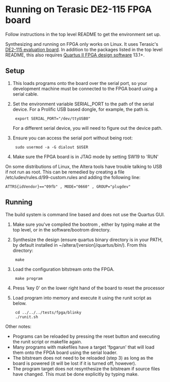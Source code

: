 # Running on Terasic DE2-115 FPGA board

Follow instructions in the top level README to get the environment set up.

Synthesizing and running on FPGA only works on Linux.  It uses Terasic's
[DE2-115 evaluation board](http://www.terasic.com.tw/cgi-bin/page/archive.pl?Language=English&No=502).
In addition to the packages listed in the top level README, this also requires 
[Quartus II FPGA design software](http://dl.altera.com/?edition=web) 13.1+.

## Setup

1. This loads programs onto the board over the serial port, so your development
machine must be connected to the FPGA board using a serial cable. 

2. Set the environment variable SERIAL_PORT to the path of the serial device.
For a Prolific USB based dongle, for example, the path is.

        export SERIAL_PORT="/dev/ttyUSB0"

    For a different serial device, you will need to figure
    out the device path.

3. Ensure you can access the serial port without being root:

        sudo usermod -a -G dialout $USER
    
4. Make sure the FPGA board is in JTAG mode by setting SW19 to 'RUN'

On some distributions of Linux, the Altera tools have trouble talking to USB if not 
run as root. This can be remedied by creating a file 
/etc/udev/rules.d/99-custom.rules and adding the following line:

    ATTRS{idVendor}=="09fb" , MODE="0660" , GROUP="plugdev" 

## Running

The build system is command line based and does not use the Quartus GUI.

1. Make sure you've compiled the bootrom , either by typing make at the top 
   level, or in the software/bootrom directory.

2. Synthesize the design (ensure quartus binary directory is in your PATH, by
   default installed in ~/altera/[version]/quartus/bin/). From this directory:

        make

3. Load the configuration bitstream onto the FPGA.

        make program 

4. Press 'key 0' on the lower right hand of the board to reset the processor
5. Load program into memory and execute it using the runit script as below.

        cd ../../../tests/fpga/blinky
        ./runit.sh

Other notes:
- Programs can be reloaded by pressing the reset button and executing the runit script
  or makefile again.
- Many programs with makefiles have a target 'fpgarun' that will load them
  onto the FPGA board using the serial loader.
- The bitstream does not need to be reloaded (step 3) as long as the board is powered 
  (it will be lost if it is turned off, however). 
- The program target does not resynthesize the bitstream if source files have changed.
  This must be done explicitly by typing make.

